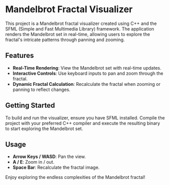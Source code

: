 # Mandelbrot Fractal Visualizer

This project is a Mandelbrot fractal visualizer created using C++ and the SFML (Simple and Fast Multimedia Library) framework. The application renders the Mandelbrot set in real-time, allowing users to explore the fractal's intricate patterns through panning and zooming.

## Features

- **Real-Time Rendering**: View the Mandelbrot set with real-time updates.
- **Interactive Controls**: Use keyboard inputs to pan and zoom through the fractal.
- **Dynamic Fractal Calculation**: Recalculate the fractal when zooming or panning to reflect changes.

## Getting Started

To build and run the visualizer, ensure you have SFML installed. Compile the project with your preferred C++ compiler and execute the resulting binary to start exploring the Mandelbrot set.

## Usage

- **Arrow Keys / WASD**: Pan the view.
- **A / E**: Zoom in / out.
- **Space Bar**: Recalculate the fractal image.

Enjoy exploring the endless complexities of the Mandelbrot fractal!


